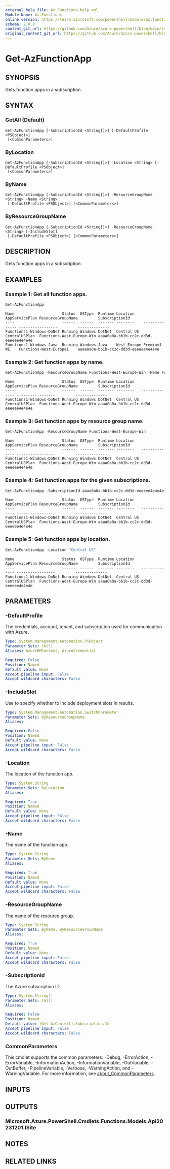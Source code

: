 ```yaml
---
external help file: Az.Functions-help.xml
Module Name: Az.Functions
online version: https://learn.microsoft.com/powershell/module/az.functions/get-azfunctionapp
schema: 2.0.0
content_git_url: https://github.com/Azure/azure-powershell/blob/main/src/Functions/Functions/help/Get-AzFunctionApp.md
original_content_git_url: https://github.com/Azure/azure-powershell/blob/main/src/Functions/Functions/help/Get-AzFunctionApp.md
---
```


# Get-AzFunctionApp

## SYNOPSIS
Gets function apps in a subscription.

## SYNTAX

### GetAll (Default)
```
Get-AzFunctionApp [-SubscriptionId <String[]>] [-DefaultProfile <PSObject>]
 [<CommonParameters>]
```

### ByLocation
```
Get-AzFunctionApp [-SubscriptionId <String[]>] -Location <String> [-DefaultProfile <PSObject>]
 [<CommonParameters>]
```

### ByName
```
Get-AzFunctionApp [-SubscriptionId <String[]>] -ResourceGroupName <String> -Name <String>
 [-DefaultProfile <PSObject>] [<CommonParameters>]
```

### ByResourceGroupName
```
Get-AzFunctionApp [-SubscriptionId <String[]>] -ResourceGroupName <String> [-IncludeSlot]
 [-DefaultProfile <PSObject>] [<CommonParameters>]
```

## DESCRIPTION
Gets function apps in a subscription.

## EXAMPLES

### Example 1: Get all function apps.
```powershell
Get-AzFunctionApp
```

```output
Name                     Status  OSType  Runtime Location    AppServicePlan ResourceGroupName         SubscriptionId
----                     ------  ------  ------- --------    -------------- -----------------         --------------
Functions1-Windows-DoNet Running Windows DotNet  Central US  CentralUSPlan  Functions-West-Europe-Win aaaa0a0a-bb1b-cc2c-dd3d-eeeeee4e4e4e
Functions1-Windows-Java  Running Windows Java    West Europe Premium1-WE    Functions-West-Europe1    aaaa0a0a-bb1b-cc2c-dd3d-eeeeee4e4e4e
```

### Example 2: Get function apps by name.
```powershell
Get-AzFunctionApp -ResourceGroupName Functions-West-Europe-Win -Name Functions1-Windows-DoNet
```

```output
Name                     Status  OSType  Runtime Location   AppServicePlan ResourceGroupName         SubscriptionId
----                     ------  ------  ------- --------   -------------- -----------------         --------------
Functions1-Windows-DoNet Running Windows DotNet  Central US CentralUSPlan  Functions-West-Europe-Win aaaa0a0a-bb1b-cc2c-dd3d-eeeeee4e4e4e
```

### Example 3: Get function apps by resource group name.
```powershell
Get-AzFunctionApp -ResourceGroupName Functions-West-Europe-Win
```

```output
Name                     Status  OSType  Runtime Location   AppServicePlan ResourceGroupName         SubscriptionId
----                     ------  ------  ------- --------   -------------- -----------------         --------------
Functions1-Windows-DoNet Running Windows DotNet  Central US CentralUSPlan  Functions-West-Europe-Win aaaa0a0a-bb1b-cc2c-dd3d-eeeeee4e4e4e
```

### Example 4: Get function apps for the given subscriptions.
```powershell
Get-AzFunctionApp -SubscriptionId aaaa0a0a-bb1b-cc2c-dd3d-eeeeee4e4e4e
```

```output
Name                     Status  OSType  Runtime Location   AppServicePlan ResourceGroupName         SubscriptionId
----                     ------  ------  ------- --------   -------------- -----------------         --------------
Functions1-Windows-DoNet Running Windows DotNet  Central US CentralUSPlan  Functions-West-Europe-Win aaaa0a0a-bb1b-cc2c-dd3d-eeeeee4e4e4e
```

### Example 5: Get function apps by location.
```powershell
Get-AzFunctionApp -Location "Central US"
```

```output
Name                     Status  OSType  Runtime Location   AppServicePlan ResourceGroupName         SubscriptionId
----                     ------  ------  ------- --------   -------------- -----------------         --------------
Functions1-Windows-DoNet Running Windows DotNet  Central US CentralUSPlan  Functions-West-Europe-Win aaaa0a0a-bb1b-cc2c-dd3d-eeeeee4e4e4e
```

## PARAMETERS

### -DefaultProfile
The credentials, account, tenant, and subscription used for communication with Azure.

```yaml
Type: System.Management.Automation.PSObject
Parameter Sets: (All)
Aliases: AzureRMContext, AzureCredential

Required: False
Position: Named
Default value: None
Accept pipeline input: False
Accept wildcard characters: False
```

### -IncludeSlot
Use to specify whether to include deployment slots in results.

```yaml
Type: System.Management.Automation.SwitchParameter
Parameter Sets: ByResourceGroupName
Aliases:

Required: False
Position: Named
Default value: None
Accept pipeline input: False
Accept wildcard characters: False
```

### -Location
The location of the function app.

```yaml
Type: System.String
Parameter Sets: ByLocation
Aliases:

Required: True
Position: Named
Default value: None
Accept pipeline input: False
Accept wildcard characters: False
```

### -Name
The name of the function app.

```yaml
Type: System.String
Parameter Sets: ByName
Aliases:

Required: True
Position: Named
Default value: None
Accept pipeline input: False
Accept wildcard characters: False
```

### -ResourceGroupName
The name of the resource group.

```yaml
Type: System.String
Parameter Sets: ByName, ByResourceGroupName
Aliases:

Required: True
Position: Named
Default value: None
Accept pipeline input: False
Accept wildcard characters: False
```

### -SubscriptionId
The Azure subscription ID.

```yaml
Type: System.String[]
Parameter Sets: (All)
Aliases:

Required: False
Position: Named
Default value: (Get-AzContext).Subscription.Id
Accept pipeline input: False
Accept wildcard characters: False
```

### CommonParameters
This cmdlet supports the common parameters: -Debug, -ErrorAction, -ErrorVariable, -InformationAction, -InformationVariable, -OutVariable, -OutBuffer, -PipelineVariable, -Verbose, -WarningAction, and -WarningVariable. For more information, see [about_CommonParameters](http://go.microsoft.com/fwlink/?LinkID=113216).

## INPUTS

## OUTPUTS

### Microsoft.Azure.PowerShell.Cmdlets.Functions.Models.Api20231201.ISite

## NOTES

## RELATED LINKS
